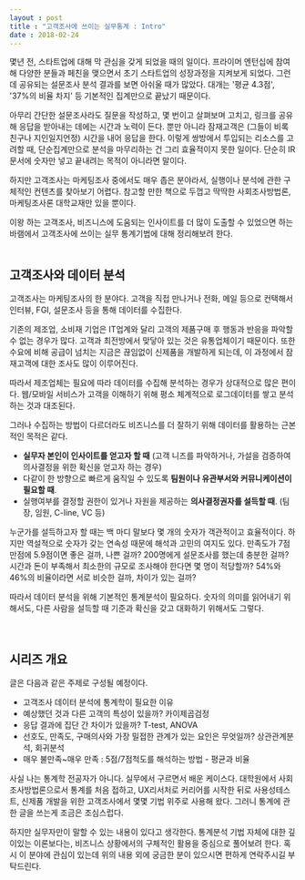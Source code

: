 ```yaml
---
layout : post
title : "고객조사에 쓰이는 실무통계 : Intro"
date : 2018-02-24
---
```


몇년 전, 스타트업에 대해 막 관심을 갖게 되었을 때의 일이다. 프라이머 엔턴십에 참여해 다양한 분들과 페친을 맺으면서 초기 스타트업의 성장과정을 지켜보게 되었다. 그런데 공유되는 설문조사 분석 결과를 보면 아쉬울 때가 많았다. 대개는 '평균 4.3점', '37%의 비율 차지’ 등 기본적인 집계만으로 끝났기 때문이다. 

아무리 간단한 설문조사라도 질문을 작성하고, 몇 번이고 살펴보며 고치고, 링크를 공유해 응답을 받아내는 데에는 시간과 노력이 든다. 뿐만 아니라 잠재고객은 (그들이 비록 친구나 지인일지언정) 시간을 내어 응답을 한다. 이렇게 쌍방에서 투입되는 리소스를 고려할 때, 단순집계만으로 분석을 마무리하는 건 그리 효율적이지 못한 일이다. 단순히 IR문서에 숫자만 넣고 끝내려는 목적이 아니라면 말이다. 

하지만 고객조사는 마케팅조사 중에서도 매우 좁은 분야라서, 실행이나 분석에 관한 구체적인 컨텐츠를 찾아보기 어렵다. 참고할 만한 책으로 두껍고 딱딱한 사회조사방법론, 마케팅조사론 대학교재만 있을 뿐이다. 

이왕 하는 고객조사, 비즈니스에 도움되는 인사이트를 더 많이 도출할 수 있었으면 하는 바램에서 
고객조사에 쓰이는 실무 통계기법에 대해 정리해보려 한다. 
</br>
</br> 

## 고객조사와 데이터 분석

고객조사는 마케팅조사의 한 분야다. 고객을 직접 만나거나 전화, 메일 등으로 컨택해서 인터뷰, FGI, 설문조사 등을 통해 데이터를 수집한다. 

기존의 제조업, 소비재 기업은 IT업계와 달리 고객의 제품구매 후 행동과 반응을 파악할 수 없는 경우가 많다. 고객과 최전방에서 맞닿아 있는 것은 유통업체이기 때문이다. 또한 수요에 비해 공급이 넘치는 지금은 끊임없이 신제품을 개발하게 되는데, 이 과정에서 잠재고객에 대한 조사도 많이 이루어진다.  

따라서 제조업체는 필요에 따라 데이터를 수집해 분석하는 경우가 상대적으로 많은 편이다. 웹/모바일 서비스가 고객을 이해하기 위해 평소 체계적으로 로그데이터를 쌓고 분석하는 것과 대조된다.

그러나 수집하는 방법이 다르더라도 비즈니스를 더 잘하기 위해 데이터를 활용하는 근본적인 목적은 같다. 
* **실무자 본인이 인사이트를 얻고자 할 때** (고객 니즈를 파악하거나, 가설을 검증하여 의사결정을 위한 확신을 얻고자 하는 경우) 
* 다같이 한 방향으로 빠르게 움직일 수 있도록 **팀원이나 유관부서와 커뮤니케이션이 필요할 때**.
* 실행여부를 결정할 권한이 있거나 자원을 제공하는 **의사결정권자를 설득할 때**. (팀장, 임원, C-line, VC 등)

누군가를 설득하고자 할 때는 백 마디 말보다 몇 개의 숫자가 객관적이고 효율적이다. 하지만 역설적으로 숫자가 갖는 연속성 때문에 해석과 고민의 여지도 있다. 
만족도가 7점 만점에 5.9점이면 좋은 걸까, 나쁜 걸까? 200명에게 설문조사를 했는데 충분한 걸까? 
시간과 돈이 부족해서 최소한의 규모로 조사해야 한다면 몇 명이 적당할까? 54%와 46%의 비율이라면 서로 비슷한 걸까, 차이가 있는 걸까? 

따라서 데이터 분석을 위해 기본적인 통계분석이 필요하다. 숫자의 의미를 읽어내기 위해서도, 다른 사람을 설득할 때 기준과 확신을 갖고 대화하기 위해서도 그렇다.  
</br>
</br>

## 시리즈 개요
글은 다음과 같은 주제로 구성될 예정이다. 

* 고객조사 데이터 분석에 통계학이 필요한 이유
* 예상했던 것과 다른 고객의 특성이 있을까? 카이제곱검정
* 응답 결과에 집단 간 차이가 있을까? T-test, ANOVA
* 선호도, 만족도, 구매의사와 가장 밀접한 관계가 있는 요인은 무엇일까? 상관관계분석, 회귀분석
* 매우 불만족~매우 만족 : 5점/7점척도를 해석하는 방법 - 평균과 비율

사실 나는 통계학 전공자가 아니다. 실무에서 구르면서 배운 케이스다. 대학원에서 사회조사방법론으로서 통계를 처음 접하고, UX리서처로 커리어를 시작한 뒤로 사용성테스트, 신제품 개발을 위한 고객조사에서 몇몇 기법 위주로 사용해 왔다. 
그러니 통계에 관한 글을 쓰는게 조금은 조심스럽다.

하지만 실무자만이 말할 수 있는 내용이 있다고 생각한다. 통계분석 기법 자체에 대한 깊이있는 이론보다는, 비즈니스 상황에서의 구체적인 활용을 중심으로 풀어보려 한다. 
혹시 이 분야에 관심이 있는데 위의 내용 외에 궁금한 분이 있으시면 편하게 연락주시길 부탁드린다.  
